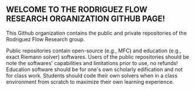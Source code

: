 
## WELCOME TO THE RODRIGUEZ FLOW RESEARCH ORGANIZATION GITHUB PAGE!

This Github organization contains the public and private repositories of the Rodriguez Flow Research group.

Public repositories contain open-source (e.g., MFC) and education (e.g., exact Riemann solver) softwares. 
Users of the public repositories should be note the softwares' capabilities and limitations prior to use, no refunds!
Education software should be for one's own scholarly edification and not for class work. 
Students should code their own solvers when in a class environment from scratch to maximize their own learning experience.

